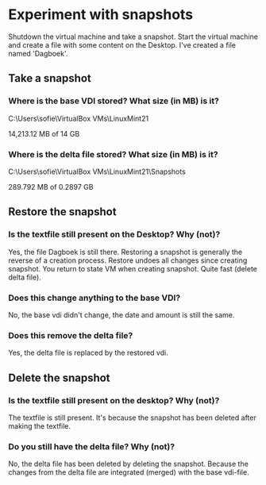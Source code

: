 # Experiment with snapshots

Shutdown the virtual machine and take a snapshot. Start the virtual machine and create a file with some content on the Desktop. I've created a file named 'Dagboek'.

## Take a snapshot

### Where is the base VDI stored? What size (in MB) is it?

C:\Users\sofie\VirtualBox VMs\LinuxMint21

14,213.12 MB of 14 GB

### Where is the delta file stored? What size (in MB) is it?

C:\Users\sofie\VirtualBox VMs\LinuxMint21\Snapshots

289.792 MB of 0.2897 GB

## Restore the snapshot

### Is the textfile still present on the Desktop? Why (not)?

Yes, the file Dagboek is still there. Restoring a snapshot is generally the reverse of a creation process.
Restore undoes all changes since creating snapshot. You return to state VM when creating snapshot. Quite fast (delete delta file).

### Does this change anything to the base VDI?

No, the base vdi didn't change, the date and amount is still the same.

### Does this remove the delta file?

Yes, the delta file is replaced by the restored vdi.

## Delete the snapshot

### Is the textfile still present on the desktop? Why (not)?

The textfile is still present. It's because the snapshot has been deleted after making the textfile.

### Do you still have the delta file? Why (not)?

No, the delta file has been deleted by deleting the snapshot. Because the changes from the delta file are integrated (merged) with the base vdi-file.
